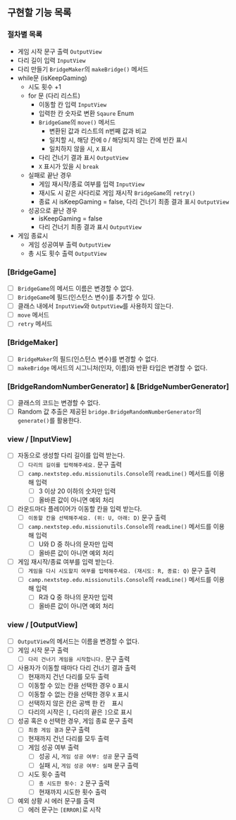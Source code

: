 ## 구현할 기능 목록

### 절차별 목록
- 게임 시작 문구 출력 `OutputView`
- 다리 길이 입력 `InputView`
- 다리 만들기 `BridgeMaker`의 `makeBridge()` 메서드
- while문 (isKeepGaming)
  - 시도 횟수 +1
  - for 문 (다리 리스트)
    - 이동할 칸 입력 `InputView`
    - 입력한 칸 숫자로 변환 `Sqaure` Enum
    - `BridgeGame`의 `move()` 메서드
      - 변환된 값과 리스트의 n번째 값과 비교
      - 일치할 시, 해당 칸에 `O` / 해당되지 않는 칸에 빈칸 표시
      - 일치하지 않을 시, `X` 표시 
    - 다리 건너기 결과 표시 `OutputView`
    - `X` 표시가 있을 시 `break`
  - 실패로 끝난 경우
    - 게임 재시작/종료 여부를 입력 `InputView`
    - 재시도 시 같은 사다리로 게임 재시작 `BridgeGame`의 `retry()`
    - 종료 시 isKeepGaming = false, 다리 건너기 최종 결과 표시 `OutputView`
  - 성공으로 끝난 경우
    - isKeepGaming = false
    - 다리 건너기 최종 결과 표시 `OutputView`
- 게임 종료시
  - 게임 성공여부 출력 `OutputView`
  - 총 시도 횟수 출력 `OutputView`

### [BridgeGame]
- [ ] `BridgeGame`의 메서드 이름은 변경할 수 없다.
- [ ] `BridgeGame`에 필드(인스턴스 변수)를 추가할 수 있다.
- [ ] 클래스 내에서 `InputView`와 `OutputView`를 사용하지 않는다.
- [ ] `move` 메서드
- [ ] `retry` 메서드

### [BridgeMaker]
- [ ] `BridgeMaker`의 필드(인스턴스 변수)를 변경할 수 없다.
- [ ] `makeBridge` 메서드의 시그니처(인자, 이름)와 반환 타입은 변경할 수 없다.

### [BridgeRandomNumberGenerator] & [BridgeNumberGenerator]
- [ ] 클래스의 코드는 변경할 수 없다.
- [ ] Random 값 추출은 제공된 `bridge.BridgeRandomNumberGenerator`의 `generate()`를 활용한다.

### view / [InputView]
- [ ] 자동으로 생성할 다리 길이를 입력 받는다.
  - [ ] `다리의 길이를 입력해주세요.` 문구 출력
  - [ ] `camp.nextstep.edu.missionutils.Console`의 `readLine()` 메서드를 이용해 입력
    - [ ] 3 이상 20 이하의 숫자만 입력
    - [ ] 올바른 값이 아니면 예외 처리
- [ ] 라운드마다 플레이어가 이동할 칸을 입력 받는다.
  - [ ] `이동할 칸을 선택해주세요. (위: U, 아래: D)` 문구 출력
  - [ ] `camp.nextstep.edu.missionutils.Console`의 `readLine()` 메서드를 이용해 입력
    - [ ] U와 D 중 하나의 문자만 입력
    - [ ] 올바른 값이 아니면 예외 처리
- [ ] 게임 재시작/종료 여부를 입력 받는다.
  - [ ] `게임을 다시 시도할지 여부를 입력해주세요. (재시도: R, 종료: Q)` 문구 출력
  - [ ] `camp.nextstep.edu.missionutils.Console`의 `readLine()` 메서드를 이용해 입력
    - [ ] R과 Q 중 하나의 문자만 입력
    - [ ] 올바른 값이 아니면 예외 처리
    
### view / [OutputView]
- [ ] `OutputView`의 메서드는 이름을 변경할 수 없다.
- [ ] 게임 시작 문구 출력
  - [ ] `다리 건너기 게임을 시작합니다.` 문구 출력
- [ ] 사용자가 이동할 때마다 다리 건너기 결과 출력
  - [ ] 현재까지 건넌 다리를 모두 출력
  - [ ] 이동할 수 있는 칸을 선택한 경우 `O` 표시
  - [ ] 이동할 수 없는 칸을 선택한 경우 `X` 표시
  - [ ] 선택하지 않은 칸은 공백 한 칸 ` ` 표시
  - [ ] 다리의 시작은 `[`, 다리의 끝은 `]`으로 표시
- [ ] 성공 혹은 `Q` 선택한 경우, 게임 종료 문구 출력
  - [ ] `최종 게임 결과` 문구 출력
  - [ ] 현재까지 건넌 다리를 모두 출력
  - [ ] 게임 성공 여부 출력
    - [ ] 성공 시, `게임 성공 여부: 성공` 문구 출력
    - [ ] 실패 시, `게임 성공 여부: 실패` 문구 출력
  - [ ] 시도 횟수 출력
    - [ ] `총 시도한 횟수: 2` 문구 출력
    - [ ] 현재까지 시도한 횟수 출력
- [ ] 예외 상황 시 에러 문구를 출력
  - [ ] 에러 문구는 `[ERROR]`로 시작
